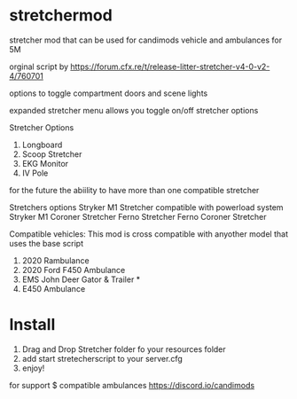 # stretchermod
stretcher mod that can be used for candimods vehicle and ambulances for 5M 

orginal script by https://forum.cfx.re/t/release-litter-stretcher-v4-0-v2-4/760701

options to toggle compartment doors and scene lights

expanded stretcher menu allows you toggle on/off stretcher options 

Stretcher Options 
1. Longboard
2. Scoop Stretcher 
3. EKG Monitor 
4. IV Pole


for the future the abiility to have more than one compatible stretcher 

Stretchers options
Stryker M1 Stretcher compatible with  powerload system
Stryker M1 Coroner Stretcher
Ferno Stretcher
Ferno Coroner Stretcher 

Compatible vehicles:
This mod is cross compatible with anyother model that uses the base script 

1. 2020 Rambulance
2. 2020 Ford F450 Ambulance
3. EMS John Deer Gator & Trailer *
4. E450 Ambulance

# Install 
1. Drag and Drop Stretcher folder fo your resources folder
2. add start stretecherscript to your server.cfg
3. enjoy! 

for support $ compatible ambulances https://discord.io/candimods

